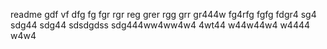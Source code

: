 readme
gdf
vf
dfg
fg
fgr
rgr
reg
grer
rgg
grr
gr444w
fg4rfg
fgfg
fdgr4
sg4
sdg44
sdg44
sdsdgdss
sdg444ww4ww4w4
4wt44
w44w44w4
w4444
w4w4
